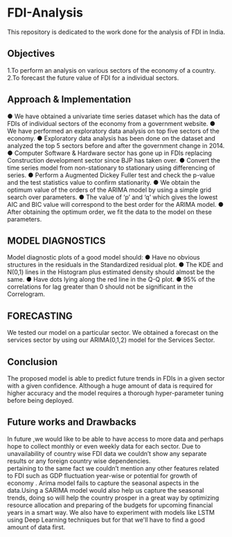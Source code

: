 # FDI-Analysis
This repository is dedicated to the work done for the analysis of FDI in India.

## Objectives

1.To perform an analysis on various sectors of the economy of a country.
2.To forecast the future value of FDI for a individual sectors.

## Approach & Implementation

● We have obtained a univariate time series dataset which has the data of FDIs of individual sectors of the economy from a government website.
● We have performed an exploratory data analysis on top five sectors of the economy.
● Exploratory data analysis has been done  on the dataset and analyzed the top 5 sectors before and after the government change in 2014.
● Computer Software & Hardware sector has gone up in FDIs replacing Construction development sector since BJP has taken over.
● Convert the time series model from non-stationary to stationary using differencing of series.
● Perform a Augmented Dickey Fuller test and check the p-value and the test statistics value to confirm stationarity.
● We obtain the optimum value of the orders of the ARIMA model by using a simple grid search over parameters.
● The value of ‘p’ and ‘q’ which gives the lowest AIC and BIC value will correspond to the best order for the ARIMA model.
● After obtaining the optimum order, we fit the data to the model on these parameters.

## MODEL DIAGNOSTICS

Model diagnostic plots of a good model should:
● Have no obvious structures in the residuals in the Standardized residual plot.
● The KDE and N(0,1) lines in the Histogram plus estimated density should almost be the same.
● Have dots lying along the red line in the Q-Q plot.
● 95% of the correlations for lag greater than 0 should not be significant in the Correlogram.

## FORECASTING

We tested our model on a particular sector.
We obtained a forecast on the services sector by using our ARIMA(0,1,2) model for the Services Sector. 

## Conclusion

The proposed model is able to predict future trends in FDIs in a given sector with a given confidence. Although a huge amount of data is required for higher accuracy and the model requires a thorough hyper-parameter tuning before being deployed.

## Future works and Drawbacks 

In future ,we would like to be able to have access to more data and perhaps hope to collect monthly or even weekly data for each sector.
Due to unavailability of country wise FDI data  we couldn’t show any separate results or any foreign country wise dependencies.   
pertaining to the same fact we couldn’t mention any other features related to FDI such as GDP fluctuation year-wise or  potential for growth of economy .
Arima model fails to capture the seasonal aspects in the data.Using a SARIMA model would also help us capture the seasonal  trends, doing so will help the country prosper in a great way by optimizing resource allocation and preparing of the budgets for upcoming financial years in a smart way.
We also have to experiment with models like LSTM using Deep Learning techniques but for that we'll have to find a good amount of data first.


